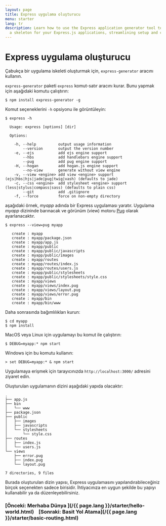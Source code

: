 ```yaml
---
layout: page
title: Express uygulama oluşturucu
menu: starter
lang: tr
description: Learn how to use the Express application generator tool to quickly create
  a skeleton for your Express.js applications, streamlining setup and configuration.
---
```

# Express uygulama oluşturucu

Çabukça bir uygulama iskeleti oluşturmak için, `express-generator` aracını kullanın.

`express-generator` paketi `express` komut-satır aracını kurar. Bunu yapmak için aşağıdaki komutu çalıştırın:

```console
$ npm install express-generator -g
```

Komut seçeneklerini `-h` opsiyonu ile görüntüleyin:

```console
$ express -h

  Usage: express [options] [dir]

  Options:

    -h, --help          output usage information
        --version       output the version number
    -e, --ejs           add ejs engine support
        --hbs           add handlebars engine support
        --pug           add pug engine support
    -H, --hogan         add hogan.js engine support
        --no-view       generate without view engine
    -v, --view <engine> add view <engine> support (ejs|hbs|hjs|jade|pug|twig|vash) (defaults to jade)
    -c, --css <engine>  add stylesheet <engine> support (less|stylus|compass|sass) (defaults to plain css)
        --git           add .gitignore
    -f, --force         force on non-empty directory
```

aşağıdaki örnek, _myapp_ adında bir Express uygulaması yaratır. Uygulama _myapp_ dizininde barınacak ve görünüm (view) motoru <a href="https://pugjs.org/" target="_blank" title="Pug documentation">Pug</a> olarak ayarlanacaktır.

```console
$ express --view=pug myapp

   create : myapp
   create : myapp/package.json
   create : myapp/app.js
   create : myapp/public
   create : myapp/public/javascripts
   create : myapp/public/images
   create : myapp/routes
   create : myapp/routes/index.js
   create : myapp/routes/users.js
   create : myapp/public/stylesheets
   create : myapp/public/stylesheets/style.css
   create : myapp/views
   create : myapp/views/index.pug
   create : myapp/views/layout.pug
   create : myapp/views/error.pug
   create : myapp/bin
   create : myapp/bin/www
```

Daha sonrasında bağımlılıkları kurun:

```console
$ cd myapp
$ npm install
```

MacOS veya Linux için uygulamayı bu komut ile çalıştırın:

```console
$ DEBUG=myapp:* npm start
```

Windows için bu komutu kullanın:

```console
> set DEBUG=myapp:* & npm start
```

Uygulamaya erişmek için tarayıcınızda `http://localhost:3000/` adresini ziyaret edin.

Oluşturulan uygulamanın dizini aşağıdaki yapıda olacaktır:

```console
.
├── app.js
├── bin
│   └── www
├── package.json
├── public
│   ├── images
│   ├── javascripts
│   └── stylesheets
│       └── style.css
├── routes
│   ├── index.js
│   └── users.js
└── views
    ├── error.pug
    ├── index.pug
    └── layout.pug

7 directories, 9 files
```

<div class="doc-box doc-info" markdown="1">
Burada oluşturulan dizin yapısı, Express uygulamasını yapılandırabileceğiniz birçok seçenekten sadece birisidir. İhtiyacınıza en uygun şekilde bu yapıyı kullanabilir ya da düzenleyebilirsiniz.
</div>

###  [Önceki: Merhaba Dünya ](/{{ page.lang }}/starter/hello-world.html)&nbsp;&nbsp;&nbsp;&nbsp;[Sonraki: Basit Yol Atama](/{{ page.lang }}/starter/basic-routing.html)
